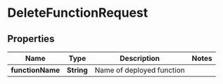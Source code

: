 
# DeleteFunctionRequest

## Properties
Name | Type | Description | Notes
------------ | ------------- | ------------- | -------------
**functionName** | **String** | Name of deployed function | 




